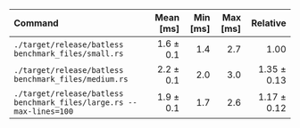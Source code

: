 | Command | Mean [ms] | Min [ms] | Max [ms] | Relative |
|:---|---:|---:|---:|---:|
| `./target/release/batless benchmark_files/small.rs` | 1.6 ± 0.1 | 1.4 | 2.7 | 1.00 |
| `./target/release/batless benchmark_files/medium.rs` | 2.2 ± 0.1 | 2.0 | 3.0 | 1.35 ± 0.13 |
| `./target/release/batless benchmark_files/large.rs --max-lines=100` | 1.9 ± 0.1 | 1.7 | 2.6 | 1.17 ± 0.12 |
